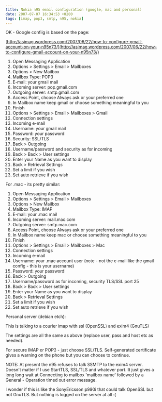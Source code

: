 ```yaml
---
title: Nokia n95 email configuration (google, mac and personal)
date: 2007-07-07 16:34:53 +0200
tags: [imap, pop3, smtp, n95, nokia]
---
```


OK - Google confiig is  based on the page: 

[http://asimag.wordpress.com/2007/06/22/how-to-configure-gmail-account-on-your-n95n73/](http://asimag.wordpress.com/2007/06/22/how-to-configure-gmail-account-on-your-n95n73/)


1.  Open Messaging Application
1.  Options > Settings > Email > Mailboxes
1.  Options > New Mailbox
1.  Mailbox Type: POP3
1.  E-mail: your gmail mail
1.  Incoming server: pop.gmail.com
1.  Outgoing server: smtp.gmail.com
1.  Access Point, choose Always ask or your preferred one
1.  In Mailbox name keep gmail or choose something meaningful to you
1.  Finish
1.  Options > Settings > Email > Mailboxes > Gmail
1.  Connection settings
1.  Incoming e-mail
1.  Username: your gmail mail
1.  Password: your password
1.  Security: SSL/TLS
1.  Back > Outgoing
1.  Username/password and security as for incoming
1.  Back > Back > User settings
1.  Enter your Name as you want to display
1.  Back > Retrieval Settings
1.  Set a limit if you wish
1.  Set auto retrieve if you wish


For .mac - its pretty similar:


1.  Open Messaging Application
1.  Options > Settings > Email > Mailboxes
1.  Options > New Mailbox
1.  Mailbox Type: IMAP
1.  E-mail: your .mac mail
1.  Incoming server: mail.mac.com
1.  Outgoing server: smtp.mac.com
1.  Access Point, choose Always ask or your preferred one
1.  In Mailbox name keep mac or choose something meaningful to you
1.  Finish
1.  Options > Settings > Email > Mailboxes > Mac
1.  Connection settings
1.  Incoming e-mail
1.  Username: your .mac account user (note - not the e-mail like the gmail config - this is your username)
1.  Password: your password
1.  Back > Outgoing
1.  Username/password as for incoming, security TLS/SSL port 25
1.  Back > Back > User settings
1.  Enter your Name as you want to display
1.  Back > Retrieval Settings
1.  Set a limit if you wish
1.  Set auto retrieve if you wish


Personal server (debian etch):

This is talking to a courier imap with ssl (OpenSSL) and exim4 (GnuTLS)

The settings are all the same as above (replace user, pass and host etc as needed).

For secure IMAP or POP3 - just choose SSL/TLS. Self-generated certificate gives a warning on the phone but you can choose to continue.

NOTE: At present the n95 refuses to talk SSMTP to the exim4 server. Doesn't matter if I use StartTLS, SSL/TLS and whatever port. It just gives a long long wait at Connecting to mailbox 'mailbox name' followed by a General - Operation timed out error message.

I wonder if this is like the SonyEricsson p990i that could talk OpenSSL but not GnuTLS. But nothing is logged on the server at all :(
